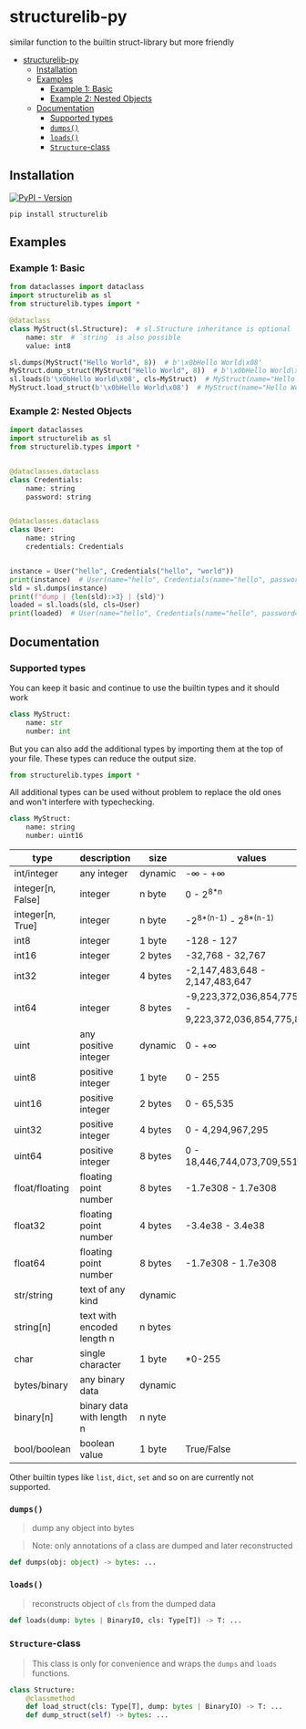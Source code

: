 # structurelib-py
similar function to the builtin struct-library but more friendly

<!-- TOC -->
* [structurelib-py](#structurelib-py)
  * [Installation](#installation)
  * [Examples](#examples)
    * [Example 1: Basic](#example-1-basic)
    * [Example 2: Nested Objects](#example-2-nested-objects)
  * [Documentation](#documentation)
    * [Supported types](#supported-types)
    * [`dumps()`](#dumps)
    * [`loads()`](#loads)
    * [`Structure`-class](#structure-class)
<!-- TOC -->

## Installation

[![PyPI - Version](https://img.shields.io/pypi/v/structurelib)
](https://pypi.org/project/structurelib/)

`pip install structurelib`

## Examples

### Example 1: Basic

```python
from dataclasses import dataclass
import structurelib as sl
from structurelib.types import *

@dataclass
class MyStruct(sl.Structure):  # sl.Structure inheritance is optional
    name: str  # `string` is also possible
    value: int8

sl.dumps(MyStruct("Hello World", 8))  # b'\x0bHello World\x08'
MyStruct.dump_struct(MyStruct("Hello World", 8))  # b'\x0bHello World\x08'
sl.loads(b'\x0bHello World\x08', cls=MyStruct)  # MyStruct(name="Hello World", value=8)
MyStruct.load_struct(b'\x0bHello World\x08')  # MyStruct(name="Hello World", value=8)
```

### Example 2: Nested Objects

```python
import dataclasses
import structurelib as sl
from structurelib.types import *


@dataclasses.dataclass
class Credentials:
    name: string
    password: string


@dataclasses.dataclass
class User:
    name: string
    credentials: Credentials


instance = User("hello", Credentials("hello", "world"))
print(instance)  # User(name="hello", Credentials(name="hello", password="world"))
sld = sl.dumps(instance)
print(f"dump | {len(sld):>3} | {sld}")
loaded = sl.loads(sld, cls=User)
print(loaded)  # User(name="hello", Credentials(name="hello", password="world"))
```

## Documentation

### Supported types

You can keep it basic and continue to use the builtin types and it should work

```python
class MyStruct:
    name: str
    number: int
```

But you can also add the additional types by importing them at the top of your file.
These types can reduce the output size.
```python
from structurelib.types import *
```
All additional types can be used without problem to replace the old ones and won't interfere with typechecking.
```python
class MyStruct:
    name: string
    number: uint16
```

| type              | description                | size    | values                                                 |
|-------------------|----------------------------|---------|--------------------------------------------------------|
| int/integer       | any integer                | dynamic | -∞ - +∞                                                |
| integer[n, False] | integer                    | n byte  | 0 - 2<sup>8*n</sup>                                    |
| integer[n, True]  | integer                    | n byte  | -2<sup>8*(n-1)</sup> - 2<sup>8*(n-1)</sup>             |
| int8              | integer                    | 1 byte  | -128 - 127                                             |
| int16             | integer                    | 2 bytes | -32,768 - 32,767                                       |
| int32             | integer                    | 4 bytes | -2,147,483,648 - 2,147,483,647                         |
| int64             | integer                    | 8 bytes | -9,223,372,036,854,775,808 - 9,223,372,036,854,775,807 |
| uint              | any positive integer       | dynamic | 0 - +∞                                                 |
| uint8             | positive integer           | 1 byte  | 0 - 255                                                |
| uint16            | positive integer           | 2 bytes | 0 - 65,535                                             |
| uint32            | positive integer           | 4 bytes | 0 - 4,294,967,295                                      |
| uint64            | positive integer           | 8 bytes | 0 - 18,446,744,073,709,551,615                         |
| float/floating    | floating point number      | 8 bytes | -1.7e308 - 1.7e308                                     |
| float32           | floating point number      | 4 bytes | -3.4e38 - 3.4e38                                       |
| float64           | floating point number      | 8 bytes | -1.7e308 - 1.7e308                                     |
| str/string        | text of any kind           | dynamic |                                                        |
| string[n]         | text with encoded length n | n bytes |                                                        |
| char              | single character           | 1 byte  | *0-255                                                 |
| bytes/binary      | any binary data            | dynamic |                                                        |
| binary[n]         | binary data with length n  | n nyte  |                                                        |
| bool/boolean      | boolean value              | 1 byte  | True/False                                             |

Other builtin types like `list`, `dict`, `set` and so on are currently not supported.

### `dumps()`

> dump any object into bytes

> Note: only annotations of a class are dumped and later reconstructed

```python
def dumps(obj: object) -> bytes: ...
```

### `loads()`

> reconstructs object of `cls` from the dumped data

```python
def loads(dump: bytes | BinaryIO, cls: Type[T]) -> T: ...
```

### `Structure`-class

> This class is only for convenience and wraps the `dumps` and `loads` functions.

```python
class Structure:
    @classmethod
    def load_struct(cls: Type[T], dump: bytes | BinaryIO) -> T: ...
    def dump_struct(self) -> bytes: ...
```
